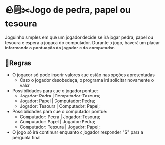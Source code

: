 # 🪨🗒️✂️Jogo de pedra, papel ou tesoura

Joguinho simples em que um jogador decide se irá jogar pedra, papel ou tesoura e espera a jogada do computador. Durante o jogo, haverá um placar informando a pontuação do jogador e do computador.

## 📝Regras
- O jogador só pode inserir valores que estão nas opções apresentadas
   - Caso o jogador desobedeça, o programa irá solicitar novamente o valor
- Possibilidades para que o jogador pontue:
   - Jogador: Pedra | Computador: Tesoura;
   - Jogador: Papel | Computador: Pedra;
   - Jogador: Tesoura | Computador: Papel;
- Possibilidades para que o computador pontue:
   - Computador: Pedra | Jogador: Tesoura;
   - Computador: Papel | Jogador: Pedra;
   - Computador: Tesoura | Jogador: Papel;
- O jogo só irá continuar enquanto o jogador responder "S" para a pergunta final
